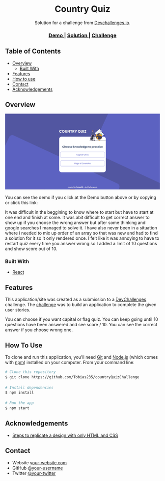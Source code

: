<!-- Please update value in the {}  -->

<h1 align="center">Country Quiz</h1>

<div align="center">
   Solution for a challenge from  <a href="http://devchallenges.io" target="_blank">Devchallenges.io</a>.
</div>

<div align="center">
  <h3>
    <a href="https://tobias235-countryquiz.netlify.app/">
      Demo
    </a>
    <span> | </span>
    <a href="https://github.com/Tobias235/countryQuizChallenge">
      Solution
    </a>
    <span> | </span>
    <a href="https://devchallenges.io/challenges/TtUjDt19eIHxNQ4n5jps">
      Challenge
    </a>
  </h3>
</div>

<!-- TABLE OF CONTENTS -->

## Table of Contents

- [Overview](#overview)
  - [Built With](#built-with)
- [Features](#features)
- [How to use](#how-to-use)
- [Contact](#contact)
- [Acknowledgements](#acknowledgements)
<!-- OVERVIEW -->

## Overview

![screenshot](\src\images\githubimage.png)

You can see the demo if you click at the Demo button above or by copying or click this link: <a href="https://tobias235-countryquiz.netlify.app/"></a>

It was difficult in the beggining to know where to start but have to start at one end and finish at some. It was abit difficult to get correct answer to show up if you choose the wrong answer but after some thinking and google searches I managed to solve it. I have also never been in a situation where i needed to mix up order of an array so that was new and had to find a solution for it so it only rendered once. I felt like it was annoying to have to restart quiz every time you answer wrong so I added a limit of 10 questions and show score out of 10.

### Built With

<!-- This section should list any major frameworks that you built your project using. Here are a few examples.-->

- [React](https://reactjs.org/)

## Features

<!-- List the features of your application or follow the template. Don't share the figma file here :) -->

This application/site was created as a submission to a [DevChallenges](https://devchallenges.io/challenges) challenge. The [challenge](https://devchallenges.io/challenges/TtUjDt19eIHxNQ4n5jps) was to build an application to complete the given user stories.

You can choose if you want capital or flag quiz.
You can keep going until 10 questions have been answered and see score / 10.
You can see the correct answer if you choose wrong one.

## How To Use

<!-- Example: -->

To clone and run this application, you'll need [Git](https://git-scm.com) and [Node.js](https://nodejs.org/en/download/) (which comes with [npm](http://npmjs.com)) installed on your computer. From your command line:

```bash
# Clone this repository
$ git clone https://github.com/Tobias235/countryQuizChallenge

# Install dependencies
$ npm install

# Run the app
$ npm start
```

## Acknowledgements

<!-- This section should list any articles or add-ons/plugins that helps you to complete the project. This is optional but it will help you in the future. For example: -->

- [Steps to replicate a design with only HTML and CSS](https://devchallenges-blogs.web.app/how-to-replicate-design/)

## Contact

- Website [your-website.com](https://tobias235.github.io/)
- GitHub [@your-username](https://github.com/Tobias235)
- Twitter [@your-twitter](https://twitter.com/TobiasP97)

